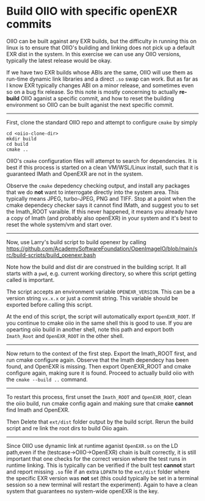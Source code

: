 # Build OIIO with specific openEXR commits

OIIO can be built against any EXR builds, but the difficulty in running this on linux is to ensure that OIIO's building and linking does not pick up a default EXR dist in the system. In this exercise we can use any OIIO versions, typically the latest release would be okay.

If we have two EXR builds whose ABIs are the same, OIIO will use them as run-time dynamic link libraries and a direct `.so` swap can work. 
But as far as I know EXR typically changes ABI on a minor release, and sometimes even so on a bug fix release.
So this note is mostly concerning to actually **re-build** OIIO aganist a specific commit, and how to reset the building environment so OIIO can be built aganist the next specific commit.

---

First, clone the standard OIIO repo and attempt to configure `cmake` by simply

```
cd <oiio-clone-dir>
mkdir build
cd build
cmake ..
```

OIIO's `cmake` configuration files will attempt to search for dependencies. It is best if this process is started on a clean VM/WSL/Linux install, such that it is guaranteed IMath and OpenEXR are not in the system. 

Observe the `cmake` depedency checking output, and install any packages that we do **not** want to interrogate directly into the system area. This typically means JPEG, turbo-JPEG, PNG and TIFF. Stop at a point when the cmake dependecy checker says it cannot find IMath, and suggest you to set the Imath_ROOT varaible. If this never happened, it means you already have a copy of Imath (and probably also openEXR) in your system and it's best to reset the whole system/vm and start over.

---

Now, use Larry's build script to build openexr by calling https://github.com/AcademySoftwareFoundation/OpenImageIO/blob/main/src/build-scripts/build_openexr.bash 

Note how the build and dist dir are construed in the building script. It all starts with a `pwd`, e.g. current working directory, so where this script getting called is important.

The script accepts an environment variable `OPENEXR_VERSION`. This can be a version string `vx.x.x` or just a commit string. This variable should be exported before calling this script.

At the end of this script, the script will automatically export `OpenEXR_ROOT`. If you continue to cmake oiio in the same shell this is good to use. If you are opearting oiio build in another shell, note this path and export both `Imath_Root` and `OpenEXR_ROOT` in the other shell.

---

Now return to the context of the first step. Export the Imath_ROOT first, and run cmake configure again. Observe that the Imath dependecy has been found, and OpenEXR is missing. Then export OpenEXR_ROOT and cmake configure again, making sure it is found. Proceed to actually build oiio with the `cmake --build ..` command.

---

To restart this process, first unset the `Imath_ROOT` and `OpenEXR_ROOT`, clean the oiio build, run cmake config again and making sure that cmake **cannot** find Imath and OpenEXR. 

Then Delete that `ext/dist` folder output by the build script. Rerun the build script and re link the root dirs to build Oiio again.

---

Since OIIO use dynamic link at runtime aganist `OpenEXR.so` on the LD path,even if the (testcase->OIIO->OpenEXR) chain is built correctly, it is still important that one checks for the correct version where the test runs in runtime linking. This is typically can be verified if the built test **cannot** start and report missing `.so` file if an extra `LDPATH` to the `ext/dist` folder where the specific EXR version was **not** set (this could typically be set in a terminal session so a new terminal will restart the experiment). Again to have a clean system that guarantees no system-wide openEXR is the key.  